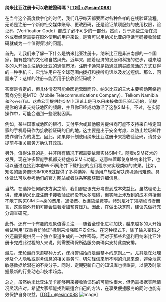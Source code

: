 **纳米比亚注册卡可以收驗證碼嗎？[[TG💪+ @esim1088](https://t.me/s/esim1088)]**

在当今这个高度数字化的时代，我们几乎每天都要面对各种各样的在线验证流程。无论是注册一个新的社交媒体账号、更改密码，还是验证某项服务的使用权限，验证码（Verification Code）都成了必不可少的一部分。然而，对于那些生活在海外或者经常需要在国外使用的用户来说，是否可以用纳米比亚的电话号码接收验证码就成为一个值得探讨的问题。

首先，让我们来了解一下什么是纳米比亚注册卡。纳米比亚是非洲南部的一个国家，拥有独特的文化和自然风光。近年来，随着经济的发展和科技的进步，越来越多的人开始关注纳米比亚的通信市场。注册卡通常是指通过购买或激活的方式获得的一种手机卡，它允许用户在全球范围内拨打和接听电话以及发送短信。那么，问题来了：这样的注册卡能否用于接收验证码呢？

答案是肯定的，但具体情况可能会因运营商而异。纳米比亚的三大主要移动网络运营商分别是MTC（Mobile Telecommunications Company）、Telkom Namibia和PowerTel。这些公司提供的SIM卡理论上是可以用来接收国际验证码的，前提是你的设备支持该地区的频段，并且你已经成功激活了这张SIM卡。不过，在实际操作中，可能会遇到一些限制因素。

例如，某些国家或地区的银行、支付平台或其他服务提供商可能不支持来自特定国家的手机号码作为接收验证码的目的地。这主要是出于安全考虑，以防止垃圾邮件或诈骗行为的发生。因此，如果你计划使用纳米比亚注册卡来接收验证码，请务必提前与相关服务方确认其政策。

另外，值得注意的是，并非所有情况下都需要依赖实体SIM卡。随着eSIM技术的发展，现在许多智能手机都支持虚拟SIM卡功能。这意味着即使身处纳米比亚，也可以通过连接到本地Wi-Fi网络并下载相应的应用程序来实现类似的效果。比如，知名的服务商ESIM1088就提供了多种选择，帮助用户轻松解决跨境通讯难题。具体做法可以参考他们的官方网站或者联系客服获取详细信息。

当然，在选择任何解决方案之前，我们都应该充分考虑到成本效益比。虽然理论上讲，使用纳米比亚注册卡接收验证码没有太多障碍，但实际上涉及到的成本包括但不限于购买SIM卡本身的费用、通话费、数据流量费等。特别是对于短期旅行者而言，这些额外开销可能会显著增加预算压力。因此，在做出决定前，建议先做好充分调查研究。

此外，还有一个有趣的现象值得关注——随着全球化进程加快，越来越多的人开始尝试利用“双重身份验证”机制来增强账户安全性。在这种模式下，除了输入密码之外还需要提供另一个独立渠道生成的一次性密码。而对于那些希望利用纳米比亚注册卡完成此过程的人来说，则需要确保所选服务商确实支持此类安排。

最后，无论最终采用哪种方式，保持警惕始终是最基本的原则之一。尤其是在处理涉及个人隐私或财务信息的相关事务时，切勿轻信来历不明的消息来源，避免泄露敏感数据给潜在的不良分子。同时，定期更新自己的知识库也很重要，以便及时掌握最新的行业动态和技术趋势。

总之，虽然纳米比亚注册卡能够用来接收验证码的可能性很大，但仍需根据实际情况灵活应对。希望大家都能找到最适合自己的方法，在享受便捷服务的同时也能有效保护自身权益。[[TG💪+ @esim1088](https://t.me/s/esim1088) ![Image](https://i.postimg.cc/4NQfJmqS/Snipaste-2025-05-13-00-14-12.png)]